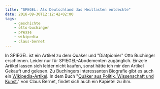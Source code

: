 ```yaml
---
title: "SPEGEL: Als Deutschland das Heilfasten entdeckte"
date: 2018-09-30T12:12:42+02:00
tags:
    - geschichte
    - otto-buchinger
    - presse
    - wikipedia
    - claus-bernet
---
```


In SPIEGEL ist ein Artikel zu dem Quaker und "Diätpionier" Otto Buchinger erschienen. Leider nur für SPIEGEL-Abodementen zugänglich. Einzele Artikel lassen sich leider nicht kaufen, sonst hätte ich mir den Artikel Gekauft und gelesen. Zu Buchingers interessanten Biografie gibt es auch ein [Wikipedia-Artikel](https://de.wikipedia.org/wiki/Otto_Buchinger). In dem Buch "[Quäker aus Politik, Wissenschaft und Kunst.](https://www.amazon.de/Qu%C3%A4ker-aus-Politik-Wissenschaft-Kunst-ebook/dp/B00FWUYVQ2/ref=sr_1_47?s=digital-text&ie=UTF8&qid=1538303731&sr=1-47&refinements=p_27%3AClaus+Bernet)" von Claus Bernet, findet sich auch ein Kapietel zu ihm.
